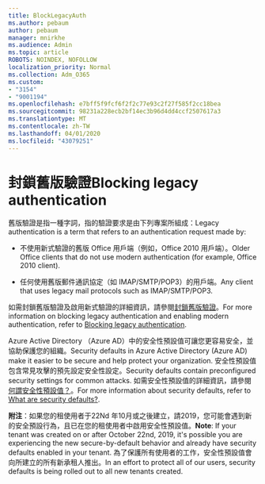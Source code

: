 ```yaml
---
title: BlockLegacyAuth
ms.author: pebaum
author: pebaum
manager: mnirkhe
ms.audience: Admin
ms.topic: article
ROBOTS: NOINDEX, NOFOLLOW
localization_priority: Normal
ms.collection: Adm_O365
ms.custom:
- "3154"
- "9001194"
ms.openlocfilehash: e7bff5f9fcf6f2f2c77e93c2f27f585f2cc18bea
ms.sourcegitcommit: 98231a228ecb2bf14ec3b96d4dd4ccf2507617a3
ms.translationtype: MT
ms.contentlocale: zh-TW
ms.lasthandoff: 04/01/2020
ms.locfileid: "43079251"
---
```

# <a name="blocking-legacy-authentication"></a><span data-ttu-id="e5004-102">封鎖舊版驗證</span><span class="sxs-lookup"><span data-stu-id="e5004-102">Blocking legacy authentication</span></span>

<span data-ttu-id="e5004-103">舊版驗證是指一種字詞，指的驗證要求是由下列專案所組成：</span><span class="sxs-lookup"><span data-stu-id="e5004-103">Legacy authentication is a term that refers to an authentication request made by:</span></span>

- <span data-ttu-id="e5004-104">不使用新式驗證的舊版 Office 用戶端（例如，Office 2010 用戶端）。</span><span class="sxs-lookup"><span data-stu-id="e5004-104">Older Office clients that do not use modern authentication (for example, Office 2010 client).</span></span>

- <span data-ttu-id="e5004-105">任何使用舊版郵件通訊協定（如 IMAP/SMTP/POP3）的用戶端。</span><span class="sxs-lookup"><span data-stu-id="e5004-105">Any client that uses legacy mail protocols such as IMAP/SMTP/POP3.</span></span>

<span data-ttu-id="e5004-106">如需封鎖舊版驗證及啟用新式驗證的詳細資訊，請參閱[封鎖舊版驗證](https://docs.microsoft.com/azure/active-directory/conditional-access/concept-conditional-access-block-legacy-authentication)。</span><span class="sxs-lookup"><span data-stu-id="e5004-106">For more information on blocking legacy authentication and enabling modern authentication, refer to [Blocking legacy authentication](https://docs.microsoft.com/azure/active-directory/conditional-access/concept-conditional-access-block-legacy-authentication).</span></span>

<span data-ttu-id="e5004-107">Azure Active Directory （Azure AD）中的安全性預設值可讓您更容易安全，並協助保護您的組織。</span><span class="sxs-lookup"><span data-stu-id="e5004-107">Security defaults in Azure Active Directory (Azure AD) make it easier to be secure and help protect your organization.</span></span> <span data-ttu-id="e5004-108">安全性預設值包含常見攻擊的預先設定安全性設定。</span><span class="sxs-lookup"><span data-stu-id="e5004-108">Security defaults contain preconfigured security settings for common attacks.</span></span>
<span data-ttu-id="e5004-109">如需安全性預設值的詳細資訊，請參閱[何謂安全性預設值？](https://docs.microsoft.com/azure/active-directory/fundamentals/concept-fundamentals-security-defaults)。</span><span class="sxs-lookup"><span data-stu-id="e5004-109">For more information about security defaults, refer to [What are security defaults?](https://docs.microsoft.com/azure/active-directory/fundamentals/concept-fundamentals-security-defaults).</span></span> 

<span data-ttu-id="e5004-110">**附注**：如果您的租使用者于22Nd 年10月或之後建立，請2019，您可能會遇到新的安全預設行為，且已在您的租使用者中啟用安全性預設值。</span><span class="sxs-lookup"><span data-stu-id="e5004-110">**Note**:  If your tenant was created on or after October 22nd, 2019, it's possible you are experiencing the new secure-by-default behavior and already have security defaults enabled in your tenant.</span></span>  <span data-ttu-id="e5004-111">為了保護所有使用者的工作，安全性預設值會向所建立的所有新承租人推出。</span><span class="sxs-lookup"><span data-stu-id="e5004-111">In an effort to protect all of our users, security defaults is being rolled out to all new tenants created.</span></span>
